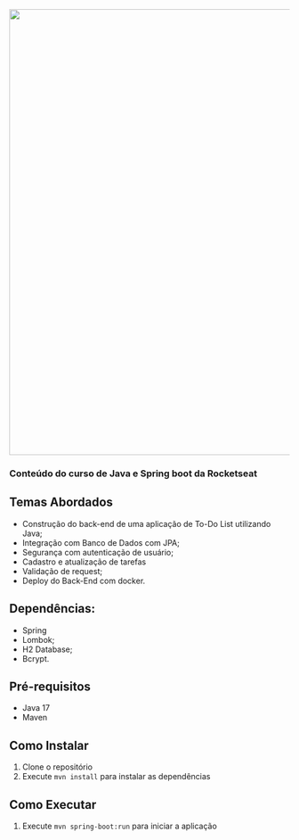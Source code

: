 <div align="center">
<img src="https://github.com/FravonDev/api_todolist-JAVA/blob/main/assets/java.png" width="800px">
</br>
</div>

### Conteúdo do curso de Java e Spring boot da Rocketseat

## Temas Abordados

- Construção do back-end de uma aplicação de To-Do List utilizando Java;
- Integração com Banco de Dados com JPA;
- Segurança com autenticação de usuário;
- Cadastro e atualização de tarefas
- Validação de request;
- Deploy do Back-End com docker.

## Dependências:

- Spring
- Lombok;
- H2 Database;
- Bcrypt.

## Pré-requisitos

- Java 17
- Maven

## Como Instalar

1. Clone o repositório
2. Execute `mvn install` para instalar as dependências

## Como Executar

1. Execute `mvn spring-boot:run` para iniciar a aplicação
